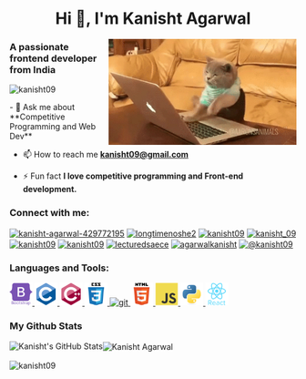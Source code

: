 <h1 align="center">Hi 👋, I'm Kanisht Agarwal</h1>
<img align="right" alt="Cat" width="330" src="https://github.com/kanisht09/kanisht09/blob/master/giphy%20(1).gif" />
<h3 align="left">A passionate frontend developer from India</h3>
<p align="left"> <img src="https://komarev.com/ghpvc/?username=kanisht09&label=Profile%20views&color=0e75b6&style=flat" alt="kanisht09" /> </p>
- 💬 Ask me about **Competitive Programming and Web Dev**

- 📫 How to reach me **kanisht09@gmail.com**

- ⚡ Fun fact **I love competitive programming and Front-end development.**

<h3 align="left">Connect with me:</h3>
<p align="left">
<a href="https://linkedin.com/in/kanisht-agarwal-429772195" target="blank"><img align="center" src="https://raw.githubusercontent.com/rahuldkjain/github-profile-readme-generator/master/src/images/icons/Social/linked-in-alt.svg" alt="kanisht-agarwal-429772195" height="30" width="40" /></a>
<a href="https://www.codechef.com/users/longtimenoshe2" target="blank"><img align="center" src="https://cdn.jsdelivr.net/npm/simple-icons@3.1.0/icons/codechef.svg" alt="longtimenoshe2" height="30" width="40" /></a>
<a href="https://www.hackerrank.com/kanisht09" target="blank"><img align="center" src="https://raw.githubusercontent.com/rahuldkjain/github-profile-readme-generator/master/src/images/icons/Social/hackerrank.svg" alt="kanisht09" height="30" width="40" /></a>
<a href="https://codeforces.com/profile/kanisht_09" target="blank"><img align="center" src="https://raw.githubusercontent.com/rahuldkjain/github-profile-readme-generator/master/src/images/icons/Social/codeforces.svg" alt="kanisht_09" height="30" width="40" /></a>
<a href="https://www.leetcode.com/kanisht09" target="blank"><img align="center" src="https://raw.githubusercontent.com/rahuldkjain/github-profile-readme-generator/master/src/images/icons/Social/leet-code.svg" alt="kanisht09" height="30" width="40" /></a>
<a href="https://www.hackerearth.com/@kanisht09" target="blank"><img align="center" src="https://raw.githubusercontent.com/rahuldkjain/github-profile-readme-generator/master/src/images/icons/Social/hackerearth.svg" alt="kanisht09" height="30" width="40" /></a>
<a href="https://auth.geeksforgeeks.org/user/lecturedsaece" target="blank"><img align="center" src="https://raw.githubusercontent.com/rahuldkjain/github-profile-readme-generator/master/src/images/icons/Social/geeks-for-geeks.svg" alt="lecturedsaece" height="30" width="40" /></a>
  <a href="https://twitter.com/agarwalkanisht" target="blank"><img align="center" src="https://raw.githubusercontent.com/rahuldkjain/github-profile-readme-generator/master/src/images/icons/Social/twitter.svg" alt="agarwalkanisht" height="30" width="40" /></a>
  <a href="https://medium.com/@kanisht09" target="blank"><img align="center" src="https://raw.githubusercontent.com/rahuldkjain/github-profile-readme-generator/master/src/images/icons/Social/medium.svg" alt="@kanisht09" height="30" width="40" /></a>
</p>

<h3 align="left">Languages and Tools:</h3>
<p align="left"> <a href="https://getbootstrap.com" target="_blank" rel="noreferrer"> <img src="https://raw.githubusercontent.com/devicons/devicon/master/icons/bootstrap/bootstrap-plain-wordmark.svg" alt="bootstrap" width="40" height="40"/> </a> <a href="https://www.cprogramming.com/" target="_blank" rel="noreferrer"> <img src="https://raw.githubusercontent.com/devicons/devicon/master/icons/c/c-original.svg" alt="c" width="40" height="40"/> </a> <a href="https://www.w3schools.com/cpp/" target="_blank" rel="noreferrer"> <img src="https://raw.githubusercontent.com/devicons/devicon/master/icons/cplusplus/cplusplus-original.svg" alt="cplusplus" width="40" height="40"/> </a> <a href="https://www.w3schools.com/css/" target="_blank" rel="noreferrer"> <img src="https://raw.githubusercontent.com/devicons/devicon/master/icons/css3/css3-original-wordmark.svg" alt="css3" width="40" height="40"/> </a> <a href="https://git-scm.com/" target="_blank" rel="noreferrer"> <img src="https://www.vectorlogo.zone/logos/git-scm/git-scm-icon.svg" alt="git" width="40" height="40"/> </a> <a href="https://www.w3.org/html/" target="_blank" rel="noreferrer"> <img src="https://raw.githubusercontent.com/devicons/devicon/master/icons/html5/html5-original-wordmark.svg" alt="html5" width="40" height="40"/> </a> <a href="https://developer.mozilla.org/en-US/docs/Web/JavaScript" target="_blank" rel="noreferrer"> <img src="https://raw.githubusercontent.com/devicons/devicon/master/icons/javascript/javascript-original.svg" alt="javascript" width="40" height="40"/> </a> <a href="https://www.python.org" target="_blank" rel="noreferrer"> <img src="https://raw.githubusercontent.com/devicons/devicon/master/icons/python/python-original.svg" alt="python" width="40" height="40"/> </a> <a href="https://reactjs.org/" target="_blank" rel="noreferrer"> <img src="https://raw.githubusercontent.com/devicons/devicon/master/icons/react/react-original-wordmark.svg" alt="react" width="40" height="40"/> </a> </p>

### My Github Stats

<!-- <p><img align="left" src="https://github-readme-stats.vercel.app/api/top-langs?username=kanisht09&show_icons=true&locale=en&layout=compact&theme=dark" alt="kanisht09" /></p> -->

<a href="https://github.com/kanisht09/kanisht09">
  <img align="left" src="https://github-readme-stats.vercel.app/api/top-langs/?username=kanisht09&&show_icons=true&theme=dark" alt="Kanisht's GitHub Stats" />
</a>
<img align="center"src="https://github-readme-stats.vercel.app/api?username=kanisht09&show_icons=true&count_private=true&theme=dark" alt="Kanisht Agarwal" />
<p><img align="center" src="https://github-readme-streak-stats.herokuapp.com/?user=kanisht09&theme=dark" alt="kanisht09" /></p>




<br>
<br>

